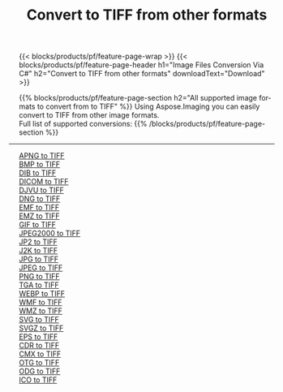 ﻿---
title: Convert to TIFF from other formats 
weight: 3920
url: /java/conversion/to/tiff 
lang: en
langdirlevel: 2
locales: zh-hans,ja,it,ru,de,es,fr,nl,id,lt,pl,pt,vi,tr,ko,zh-hant,ar,hi,th,sv,cs,uk,he
description: Using Aspose.Imaging you can easily convert to TIFF from other formats
---

{{< blocks/products/pf/feature-page-wrap >}}
{{< blocks/products/pf/feature-page-header h1="Image Files Conversion Via C#" h2="Convert to TIFF from other formats" downloadText="Download" >}}


{{% blocks/products/pf/feature-page-section  h2="All supported image formats to convert from to TIFF" %}}
Using Aspose.Imaging you can easily convert to TIFF from other image formats.
<br/>
Full list of supported conversions:
{{% /blocks/products/pf/feature-page-section %}}
<div class="container-fluid productfamilypage bg-gray">
    <div class="convertypes bg-gray agp-content section">
        <div class="container">
		<hr style="margin-left:-20px;"/>
		<div class="row other-converters">
		    <div class='col-md-2 other-converter remove-lp remove-rp'><a href="/imaging/java/conversion/apng-to-tiff" >APNG to TIFF</a></div>
<div class='col-md-2 other-converter remove-lp remove-rp'><a href="/imaging/java/conversion/bmp-to-tiff" >BMP to TIFF</a></div>
<div class='col-md-2 other-converter remove-lp remove-rp'><a href="/imaging/java/conversion/dib-to-tiff" >DIB to TIFF</a></div>
<div class='col-md-2 other-converter remove-lp remove-rp'><a href="/imaging/java/conversion/dicom-to-tiff" >DICOM to TIFF</a></div>
<div class='col-md-2 other-converter remove-lp remove-rp'><a href="/imaging/java/conversion/djvu-to-tiff" >DJVU to TIFF</a></div>
<div class='col-md-2 other-converter remove-lp remove-rp'><a href="/imaging/java/conversion/dng-to-tiff" >DNG to TIFF</a></div>
<div class='col-md-2 other-converter remove-lp remove-rp'><a href="/imaging/java/conversion/emf-to-tiff" >EMF to TIFF</a></div>
<div class='col-md-2 other-converter remove-lp remove-rp'><a href="/imaging/java/conversion/emz-to-tiff" >EMZ to TIFF</a></div>
<div class='col-md-2 other-converter remove-lp remove-rp'><a href="/imaging/java/conversion/gif-to-tiff" >GIF to TIFF</a></div>
<div class='col-md-2 other-converter remove-lp remove-rp'><a href="/imaging/java/conversion/jpeg2000-to-tiff" >JPEG2000 to TIFF</a></div>
<div class='col-md-2 other-converter remove-lp remove-rp'><a href="/imaging/java/conversion/jp2-to-tiff" >JP2 to TIFF</a></div>
<div class='col-md-2 other-converter remove-lp remove-rp'><a href="/imaging/java/conversion/j2k-to-tiff" >J2K to TIFF</a></div>
<div class='col-md-2 other-converter remove-lp remove-rp'><a href="/imaging/java/conversion/jpg-to-tiff" >JPG to TIFF</a></div>
<div class='col-md-2 other-converter remove-lp remove-rp'><a href="/imaging/java/conversion/jpeg-to-tiff" >JPEG to TIFF</a></div>
<div class='col-md-2 other-converter remove-lp remove-rp'><a href="/imaging/java/conversion/png-to-tiff" >PNG to TIFF</a></div>
<div class='col-md-2 other-converter remove-lp remove-rp'><a href="/imaging/java/conversion/tga-to-tiff" >TGA to TIFF</a></div>
<div class='col-md-2 other-converter remove-lp remove-rp'><a href="/imaging/java/conversion/webp-to-tiff" >WEBP to TIFF</a></div>
<div class='col-md-2 other-converter remove-lp remove-rp'><a href="/imaging/java/conversion/wmf-to-tiff" >WMF to TIFF</a></div>
<div class='col-md-2 other-converter remove-lp remove-rp'><a href="/imaging/java/conversion/wmz-to-tiff" >WMZ to TIFF</a></div>
<div class='col-md-2 other-converter remove-lp remove-rp'><a href="/imaging/java/conversion/svg-to-tiff" >SVG to TIFF</a></div>
<div class='col-md-2 other-converter remove-lp remove-rp'><a href="/imaging/java/conversion/svgz-to-tiff" >SVGZ to TIFF</a></div>
<div class='col-md-2 other-converter remove-lp remove-rp'><a href="/imaging/java/conversion/eps-to-tiff" >EPS to TIFF</a></div>
<div class='col-md-2 other-converter remove-lp remove-rp'><a href="/imaging/java/conversion/cdr-to-tiff" >CDR to TIFF</a></div>
<div class='col-md-2 other-converter remove-lp remove-rp'><a href="/imaging/java/conversion/cmx-to-tiff" >CMX to TIFF</a></div>
<div class='col-md-2 other-converter remove-lp remove-rp'><a href="/imaging/java/conversion/otg-to-tiff" >OTG to TIFF</a></div>
<div class='col-md-2 other-converter remove-lp remove-rp'><a href="/imaging/java/conversion/odg-to-tiff" >ODG to TIFF</a></div>
<div class='col-md-2 other-converter remove-lp remove-rp'><a href="/imaging/java/conversion/ico-to-tiff" >ICO to TIFF</a></div>
                </div>
        </div>
    </div>
</div>
<br/>

